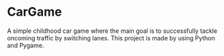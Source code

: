 # CarGame
A simple childhood car game where the main goal is to successfully tackle oncoming traffic by switching lanes. This project is made by using Python and Pygame.  
